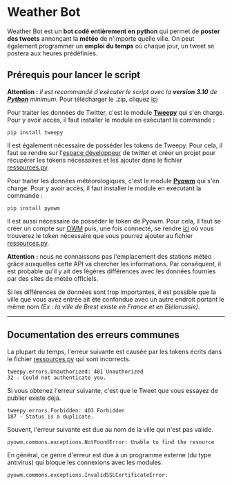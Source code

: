 # Weather Bot

Weather Bot est un **bot codé entièrement en python** qui permet de **poster des tweets** annonçant la **météo** de n'importe quelle ville. On peut également programmer un **emploi du temps** où chaque jour, un tweet se postera aux heures prédéfinies.


## Prérequis pour lancer le script

**Attention :** *il est recommandé d'exécuter le script avec la **version 3.10** de [**Python**](https://www.python.org/downloads/) minimum.*
Pour télécharger le .zip, cliquez [ici](https://github.com/Timoleroux/Weather-Bot/archive/refs/heads/main.zip)

Pour traiter les données de Twitter, c'est le module [**Tweepy**](https://www.tweepy.org/) qui s'en charge. Pour y avoir accès, il faut installer le module en exécutant la commande :
    
    pip install tweepy

Il est également nécessaire de posséder les tokens de Tweepy. Pour cela, il faut se rendre sur l'[espace développeur](https://developer.twitter.com/en/portal/petition/essential/basic-info) de twitter et créer un projet pour récupérer les tokens nécessaires et les ajouter dans le fichier [ressources.py](https://github.com/Timoleroux/Weather-Bot/blob/main/ressources.py).

Pour traiter les données météorologiques, c'est le module [**Pyowm**](https://pypi.org/project/pyowm/) qui s'en charge. Pour y avoir accès, il faut installer le module en exécutant la commande :

    pip install pyowm

Il est aussi nécessaire de posséder le token de Pyowm. Pour cela, il faut se créer un compte sur [OWM](https://home.openweathermap.org/users/sign_up) puis, une fois connecté, se rendre [ici](https://home.openweathermap.org/api_keys) où vous trouverez le token nécessaire que vous pourrez ajouter au fichier [ressources.py](https://github.com/Timoleroux/Weather-Bot/blob/main/ressources.py).

**Attention :** nous ne connaissons pas l'emplacement des stations météo grâce auxquelles cette API va chercher les informations. Par conséquent, il est probable qu'il y ait des légères différences avec les données fournies par des sites de météo officiels.

Si les différences de données sont trop importantes, il est possible que la ville que vous avez entrée ait été confondue avec un autre endroit portant le même nom *(Ex : la ville de Brest existe en France et en Biélorussie)*.

---
## Documentation des erreurs communes

La plupart du temps, l'erreur suivante est causée par les tokens écrits dans le fichier [ressources.py](https://github.com/Timoleroux/Weather-Bot/blob/main/ressources.py) qui sont incorrects.

    tweepy.errors.Unauthorized: 401 Unauthorized
    32 - Could not authenticate you.

Si vous obtenez l'erreur suivante, c'est que le Tweet que vous essayez de publier existe déjà.

    tweepy.errors.Forbidden: 403 Forbidden
    187 - Status is a duplicate.

Souvent, l'erreur suivante est due au nom de la ville qui n'est pas valide.

    pyowm.commons.exceptions.NotFoundError: Unable to find the resource

En général, ce genre d'erreur est due à un programme externe (du type antivirus) qui bloque les connexions avec les modules.

    pyowm.commons.exceptions.InvalidSSLCertificateError:
